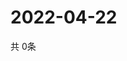 # 2022-04-22
  共 0条

  <!-- BEGIN -->
  <!-- 最后更新时间Fri Apr 22 2022 23:05:39 GMT+0000 (Coordinated Universal Time) -->
  
  <!-- END -->
  
  